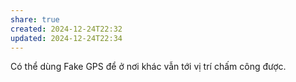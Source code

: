 ```yaml
---
share: true
created: 2024-12-24T22:32
updated: 2024-12-24T22:34
---
```

Có thể dùng Fake GPS để ở nơi khác vẫn tới vị trí chấm công được.
